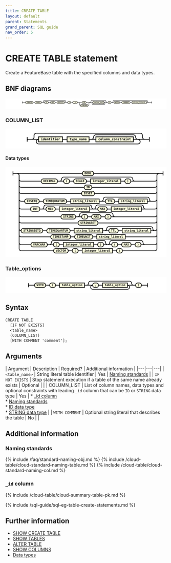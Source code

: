 ```yaml
---
title: CREATE TABLE
layout: default
parent: Statements
grand_parent: SQL guide
nav_order: 5
---
```


# CREATE TABLE statement

Create a FeatureBase table with the specified columns and data types.

## BNF diagrams

![expr](/assets/images/sql-guide/create_table_stmt.svg)

### COLUMN_LIST
![expr](/assets/images/sql-guide/column_def.svg)

#### Data types
![expr](/assets/images/sql-guide/type_name.svg)

### Table_options
![expr](/assets/images/sql-guide/table_options.svg)

## Syntax

```
CREATE TABLE
  [IF NOT EXISTS]
  <table_name>
  (COLUMN_LIST)
  [WITH COMMENT 'comment'];
```

## Arguments

| Argument | Description | Required? | Additional information |
|---|---|---|
| `<table_name>` | String literal table identifier | Yes | [Naming standards](#naming-standards) |
| `IF NOT EXISTS` | Stop statement execution if a table of the same name already exists | Optional |  |
| COLUMN_LIST | List of column names, data types and optional constraints with leading `_id` column that can be `ID` or `STRING` data type | Yes | * [_id column](#_id-column)<br/>* [Naming standards](#naming-standards)<br/>* [ID data type](/docs/sql-guide/data-types/data-type-id)<br/>* [STRING data type](/docs/sql-guide/data-types/data-type-string) |
| `WITH COMMENT` | Optional string literal that describes the table | No |  |

## Additional information

### Naming standards

{% include /faq/standard-naming-obj.md %}
{% include /cloud-table/cloud-standard-naming-table.md %}
{% include /cloud-table/cloud-standard-naming-col.md %}

### `_id` column

{% include /cloud-table/cloud-summary-table-pk.md %}

<!--next include has heading "CREATE TABLE examples"-->

{% include /sql-guide/sql-eg-table-create-statements.md %}

<!--original create table statements to be reviewed as they may already be included above

{% include /sql-guide/table-create-prod-sale-string-eg.md %}

### CREATE TABLE with integer constraints

{% include /sql-guide/table-create-integer-constraints-eg.md%}

### CREATE TABLE with STRINGSET data type

{% include /sql-guide/table-create-stringset-datatype-eg.md %}

{% include /sql-guide/table-create-segments-eg.md %}

{% include /sql-guide/create-table-with-stringsetq-timeq.md %}

### CREATE TABLE with TIMEQUANTUM constraints

{% include /sql-guide/table-create-timequantum-eg.md %}

### CREATE TABLE with vector array

* [CREATE TABLE with VECTOR data type column](/docs/sql-guide/examples/sql-eg-table/sql-eg-table-create-cosvec-target)

### CREATE TABLE with all column types

{% include /sql-guide/table-create-types-all-eg.md %}
-->

## Further information

* [SHOW CREATE TABLE](/docs/sql-guide/statements/statement-table-create-show)
* [SHOW TABLES](/docs/sql-guide/statements/statement-tables-show)
* [ALTER TABLE](/docs/sql-guide/statements/statement-table-alter)
* [SHOW COLUMNS](/docs/sql-guide/statements/statement-columns-show)
* [Data types](/docs/sql-guide/data-types/data-types-home)
